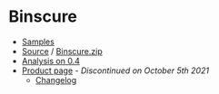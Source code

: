 # Binscure

* [Samples](SAMPLES.md)
* [Source](https://github.com/willemml/binscure) / [Binscure.zip](binscure.zip)
* [Analysis on 0.4](Analysis-0.4.md)
* [Product page](https://web.archive.org/web/20211006185758/https://binclub.dev/binscure/) - *Discontinued on October 5th 2021* 
  * [Changelog](https://binclub.dev/binscure/changelog)

